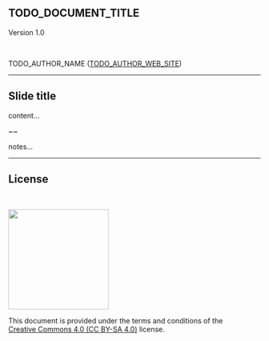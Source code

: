 ## TODO_DOCUMENT_TITLE

Version 1.0

<br>

TODO_AUTHOR_NAME ([TODO_AUTHOR_WEB_SITE](http://TODO_AUTHOR_WEB_SITE))

---

## Slide title

content...

~~

notes...

---

## License

<br>

<a href="http://creativecommons.org/licenses/by-sa/4.0/"><img src="figs/logos/cc/cc_by_sa.svg" width="200"></a>

This document is provided under the terms and conditions of the<br />
[Creative Commons 4.0 (CC BY-SA 4.0)](http://creativecommons.org/licenses/by-sa/4.0/)
license.
